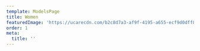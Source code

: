 ```yaml
---
template: ModelsPage
title: Women
featuredImage: 'https://ucarecdn.com/b2c8d7a3-af9f-4195-a655-ecf9d0dff831/'
order: 1
meta:
  title: ''
---
```


